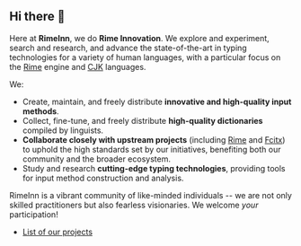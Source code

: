 ## Hi there 👋

<!--

**Here are some ideas to get you started:**

🙋‍♀️ A short introduction - what is your organization all about?
🌈 Contribution guidelines - how can the community get involved?
👩‍💻 Useful resources - where can the community find your docs? Is there anything else the community should know?
🍿 Fun facts - what does your team eat for breakfast?
🧙 Remember, you can do mighty things with the power of [Markdown](https://docs.github.com/github/writing-on-github/getting-started-with-writing-and-formatting-on-github/basic-writing-and-formatting-syntax)
-->

Here at **RimeInn**, we do **Rime Innovation**. We explore and experiment, search and research, and advance the state-of-the-art in typing technologies for a variety of human languages, with a particular focus on the [Rime](https://rime.im/) engine and [CJK](https://en.wikipedia.org/wiki/CJK_characters) languages.

We:
- Create, maintain, and freely distribute **innovative and high-quality input methods**.
- Collect, fine-tune, and freely distribute **high-quality dictionaries** compiled by linguists.
- **Collaborate closely with upstream projects** (including [Rime](https://rime.im/) and [Fcitx](https://fcitx-im.org/)) to uphold the high standards set by our initiatives, benefiting both our community and the broader ecosystem.
- Study and research **cutting-edge typing technologies**, providing tools for input method construction and analysis.

RimeInn is a vibrant community of like-minded individuals -- we are not only skilled practitioners but also fearless visionaries. We welcome _your_ participation!

- [List of our projects](https://github.com/orgs/rimeinn/repositories)
